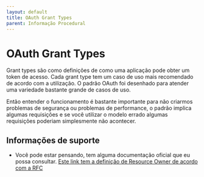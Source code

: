 ```yaml
---
layout: default
title: OAuth Grant Types 
parent: Informação Procedural
---
```

# OAuth Grant Types

Grant types são como definições de como uma aplicação pode obter um token de acesso. Cada grant type tem um 
caso de uso mais recomendado de acordo com a utilização. O padrão OAuth foi desenhado para atender
uma variedade bastante grande de casos de uso.

Então entender o funcionamento é bastante importante para não criarmos problemas de segurança ou problemas
de performance, o padrão implica algumas requisições e se você utilizar o modelo errado algumas requisições
poderiam simplesmente não acontecer.

## Informações de suporte

* Você pode estar pensando, tem alguma documentação oficial que eu possa consultar. [Este link tem a definição de
Resource Owner de acordo com a RFC](https://tools.ietf.org/html/rfc6749#section-1)